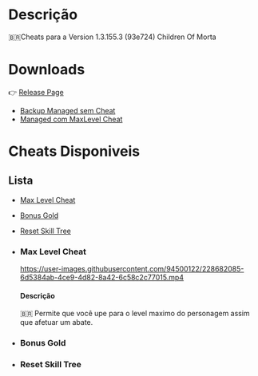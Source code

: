 # Descrição
:brazil:Cheats para a Version 1.3.155.3 (93e724) Children Of Morta
# Downloads 
:point_right: [Release Page](https://github.com/Winzen/ChildrenOfMorta-Cheats-Reverse-Engineer-Unity-/releases/tag/ChildenofMorta)

- [Backup Managed sem Cheat](https://github.com/Winzen/ChildrenOfMorta-Cheats-Reverse-Engineer-Unity-/releases/download/ChildenofMorta/Backup.Managed.rar)
- [Managed com MaxLevel Cheat](https://github.com/Winzen/ChildrenOfMorta-Cheats-Reverse-Engineer-Unity-/releases/download/ChildenofMorta/MaxLevel.Cheat.rar)
# Cheats Disponiveis
## Lista
- [Max Level Cheat](#max-level-cheat)
- [Bonus Gold](#bonus-gold)
- [Reset Skill Tree](#reset-skill-tree)
- ### Max Level Cheat
  https://user-images.githubusercontent.com/94500122/228682085-6d5384ab-4ce9-4d82-8a42-6c58c2c77015.mp4
  #### Descrição
  🇧🇷 Permite que você upe para o level maximo do personagem assim que afetuar um abate.
- ### Bonus Gold

- ### Reset Skill Tree

